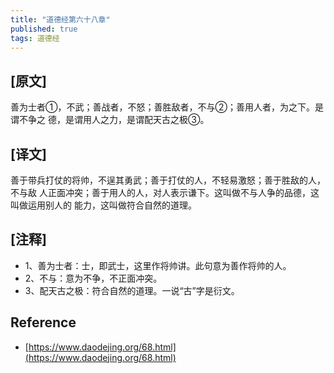 ```yaml
---
title: "道德经第六十八章"
published: true
tags: 道德经
---
```


## [原文]

善为士者①，不武；善战者，不怒；善胜敌者，不与②；善用人者，为之下。是谓不争之
德，是谓用人之力，是谓配天古之极③。

## [译文]

善于带兵打仗的将帅，不逞其勇武；善于打仗的人，不轻易激怒；善于胜敌的人，不与敌
人正面冲突；善于用人的人，对人表示谦下。这叫做不与人争的品德，这叫做运用别人的
能力，这叫做符合自然的道理。

## [注释]

- 1、善为士者：士，即武士，这里作将帅讲。此句意为善作将帅的人。
- 2、不与：意为不争，不正面冲突。
- 3、配天古之极：符合自然的道理。一说“古”字是衍文。

## Reference

- [https://www.daodejing.org/68.html](https://www.daodejing.org/68.html)